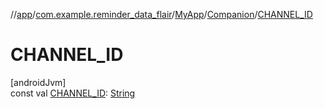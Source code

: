 //[app](../../../../index.md)/[com.example.reminder_data_flair](../../index.md)/[MyApp](../index.md)/[Companion](index.md)/[CHANNEL_ID](-c-h-a-n-n-e-l_-i-d.md)

# CHANNEL_ID

[androidJvm]\
const val [CHANNEL_ID](-c-h-a-n-n-e-l_-i-d.md): [String](https://kotlinlang.org/api/latest/jvm/stdlib/kotlin/-string/index.html)
